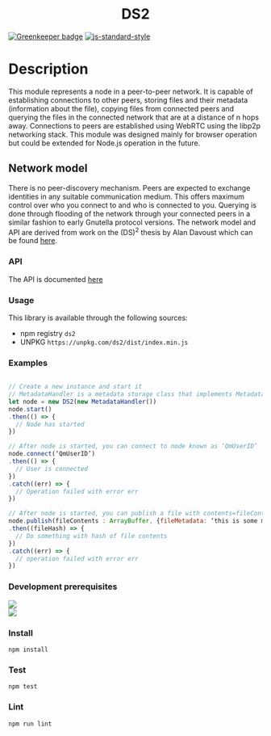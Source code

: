 <h1 align="center">DS2</h1>

[![Greenkeeper badge](https://badges.greenkeeper.io/michaelfakhri/ds2.svg)](https://greenkeeper.io/)
[![js-standard-style](https://img.shields.io/badge/code%20style-standard-yellow.svg?style=flat-square)](https://github.com/feross/standard)
# Description
This module represents a node in a peer-to-peer network. It is capable of establishing connections to other peers, storing files and their metadata (information about the file), copying files from connected peers and querying the files in the connected network that are at a distance of n hops away.
Connections to peers are established using  WebRTC using the libp2p networking stack.
This module was designed mainly for browser operation but could be extended for Node.js operation in the future.
## Network model
There is no peer-discovery mechanism. Peers are expected to exchange identities in any suitable communication medium. This offers maximum control over who you connect to and who is connected to you.
Querying is done through flooding of the network through your connected peers in a similar fashion to early Gnutella protocol versions.
The network model and API are derived from work on the (DS)<sup>2</sup> thesis by Alan Davoust which can be found [here](http://sce.carleton.ca/~adavoust/A_Davoust_PhD_Thesis_2015.pdf).
### API
The API is documented [here](API.md)
### Usage
This library is available through the following sources:
* npm registry `ds2`
* UNPKG `https://unpkg.com/ds2/dist/index.min.js`
### Examples
```javascript

// Create a new instance and start it
// MetadataHandler is a metadata storage class that implements MetadataHandler interface.
let node = new DS2(new MetadataHandler())
node.start()
.then(() => {
  // Node has started
})

// After node is started, you can connect to node known as ‘QmUserID’
node.connect(‘QmUserID’)
.then(() => {
  // User is connected
})
.catch((err) => {
  // Operation failed with error err
})

// After node is started, you can publish a file with contents=fileContents of type ArrayBuffer and with metadata={fileMetadata: ‘this is some metadata’}. The ArrayBuffer is usually created using a FileReader invoking readAsArrayBuffer method on a File Object obtained from a HTML5 submitted form.
node.publish(fileContents : ArrayBuffer, {fileMetadata: ‘this is some metadata’})
.then((fileHash) => {
  // Do something with hash of file contents
})
.catch((err) => {
  // operation failed with error err
})

```
### Development prerequisites
![](https://img.shields.io/badge/npm-%3E%3D%203.0.0-red.svg?style=flat-square)
<br>
![](https://img.shields.io/badge/Node.js-%3E%3D%204.0.0-green.svg?style=flat-square)
### Install
`npm install`
### Test
`npm test`
### Lint
`npm run lint`
